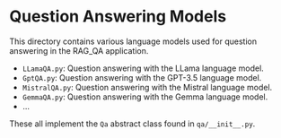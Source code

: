# Question Answering Models

This directory contains various language models used for question answering in the RAG_QA application.

- `LLamaQA.py`: Question answering with the LLama language model.
- `GptQA.py`: Question answering with the GPT-3.5 language model.
- `MistralQA.py`: Question answering with the Mistral language model.
- `GemmaQA.py`: Question answering with the Gemma language model.
- ...

These all implement the `Qa` abstract class found in `qa/__init__.py`.

